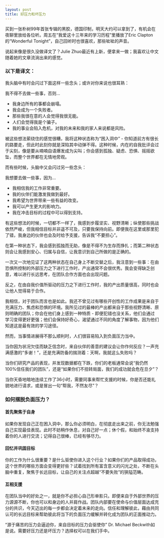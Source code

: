 ```yaml
---
layout: post
title: 好压力和坏压力
---
```


买到一张朴树99年首张专辑的黑胶，德国印制，明天大约可以拿到了，有机会在夜聊里放给各位听。周五在“我爱这十三年来的学习历程”里播放了Eric Clapton的“Wonderful Tonight”，自己回听时也很喜欢，那些呲呲的声音。

说起来像是很久没做译文了？Julie Zhuo最近有上新，便拿来一做；我喜欢让中文随着她的文章流淌出来的感觉。

### 以下是译文：

我头脑中有时会闪过下面这样一些念头；或许对你来说也很耳熟：

我不得不去做一些事，否则…

- 我身边所有的事都会崩塌。
- 我会成为一个失败者。
- 那些我很在意的人会觉得我很无能。
- 人们会觉得我是个骗子。
- 我的事业会陷入危机，对我的未来和我的家人来说都是风险。

被这些想法萦绕住的感觉很糟，我将这种状态称为“困入洞中” - 你知道前方有很长的路要走，但此时此刻你就是深陷其中动弹不得。这种时候，内在的自我批评会过于尖刻，像是要从喃喃自语爆发成为尖叫；你会感到孤独、疑虑、恐惧、摇摇欲坠，而整个世界都在无情地旁观。

而有些时候，头脑中又会闪过另一些念头：

我想要去做一些事，因为…

- 我相信我的工作非常重要。
- 我的伙伴们能激发我做到最好。
- 我希望为世界带来一些有益的改变。
- 我可以产生更大的影响力。
- 我在冲击目标的过程中可以得到支持。

有这些想法的时候，一切都不一样了，我感到步履坚实、视野清晰；纵使那些挑战依然严峻，但我相信目标并非遥不可及，只要我保持向前。即便我在这里或那里犯了错，我身边的伙伴也会及时给予支援，告诉我“不要担心”。

在第一种状态下，我会感到孤独而无助，像是不得不为生存而挣扎；而第二种状态则会让我感到安心、归属与自信，让我意识到自己所做的是正确的。

一次又一次地见证了这两种状态在自己身上不断交替之后，我注意到一些事：在由恐惧所控制的外部压力之下进行工作时，产出通常不会很优秀。我会变得缺乏创意，难以进行长远思考，在团队合作方面也会出现问题。

反之，在由自我价值所驱动的压力之下进行工作时，我的产出质量很高，同时也会让他人觉得易于合作。

我相信，对于团队而言也是如此。我还不曾见过有哪些开创性的工作成果是来自于充满压力、焦虑和恐惧的环境。我所见过的最棒的产出都来自于那些视野清晰、原则明确的团队；你会在他们身上感到一种特质 - 即便犯错也没关系，他们会通过学习变得更好更强；他们会保持好奇心，渴望通过不同的角度了解事物，因为他们知道这是最有效的学习途径。

然而，当事情进展得不那么顺利时，人们很容易陷入到负面压力当中。

当你因为状况欠佳而缺乏信念时，来自伙伴的善意的建议会让你作何反应？一声充满感激的“多谢！”，还是充满防备的揣测着：天啊，我就这么失败吗？

当你们研究产品的表现，并发现数据都在下跌，你们的老板通常会说“我仍然100%信任我们的团队”，还是“如果你们不扭转局面，我们的成功就会危在旦夕”？

当你天昏地暗地连续工作了36小时，需要同事来帮忙支援的时候，你是否还能礼貌地进行请求，或是冒出一句“帮我，不然友尽”？

### 如何摆脱负面压力？

#### 首先聚焦于自身

如果你发现自己正在困入洞中，那么你必须明白，在彻底走出来之前，你无法勉强自己实现最佳表现。此时不妨稍作休息，对自己好一点；休个假，和始终不渝支持着你的人进行交流；记得自己很棒，已经有够尽力。

#### 回忆并巩固目标

你的工作为什么很重要？是什么驱使你进入这个行业？如果你们的产品取得成功，这个世界的哪些方面会变得更好些？试着找到所有富含意义的闪光之处，不断在头脑中重复，聚焦于长远目标，让自己的关注点超越“不要失败”的狭隘范畴。

#### 互相支援

在团队当中的好处之一，就是你不必担心自己形单影只。即便来自于外部世界的压力源源不断，你也可以和身边的人并肩作战。团队内部要在使命与价值层面达成充分的共识，今天迈出的每一步都会决定着未来的走向。信任和理解彼此，藉由共同认可的长远目标来帮助彼此将当下的负面压力缓解并转化成为团队的正面推动力。

“源于痛苦的压力会逼迫你，来自目标的压力会驱使你” Dr. Michael Beckwith如是说。需要好压力还是坏压力？选择权可以在我们手中。
